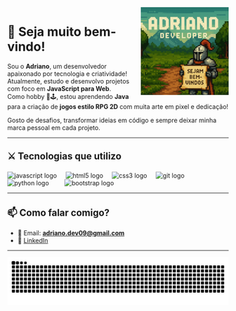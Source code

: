 <img align="right" height="200" src="https://github.com/He-Dark/He-Dark/blob/main/bemvindo.png?raw=true"  />



# 👋 Seja muito bem-vindo!

Sou o **Adriano**, um desenvolvedor apaixonado por tecnologia e criatividade!  
Atualmente, estudo e desenvolvo projetos com foco em **JavaScript para Web**.  
Como hobby 🎨🕹️, estou aprendendo **Java** para a criação de **jogos estilo RPG 2D** com muita arte em pixel e dedicação!

Gosto de desafios, transformar ideias em código e sempre deixar minha marca pessoal em cada projeto.  

---

<h2 align="left">⚔️ Tecnologias que utilizo</h2>

###

<div align="left">
  <img src="https://cdn.jsdelivr.net/gh/devicons/devicon/icons/javascript/javascript-original.svg" height="40"  width="40" alt="javascript logo"  />
  <img width="12" />
  <img src="https://cdn.jsdelivr.net/gh/devicons/devicon/icons/html5/html5-original.svg" height="40"  width="40" alt="html5 logo"  />
  <img width="12" />
  <img src="https://cdn.jsdelivr.net/gh/devicons/devicon/icons/css3/css3-original.svg" height="40"  width="40" alt="css3 logo"  />
  <img width="12" />
  <img src="https://cdn.jsdelivr.net/gh/devicons/devicon/icons/git/git-original.svg" height="40"  width="40" alt="git logo"  />
  <img width="12" />
  <img src="https://cdn.jsdelivr.net/gh/devicons/devicon/icons/python/python-original.svg" height="40"  width="40" alt="python logo"  />
  <img width="12" />
  
  <img width="12" />
  <img src="https://cdn.jsdelivr.net/gh/devicons/devicon/icons/bootstrap/bootstrap-original.svg" height="40" width="40" alt="bootstrap logo" />
  <img width="12" />

</div>

---

## 📫 Como falar comigo?

- 📧 Email: **adriano.dev09@gmail.com**  
- 💼 [LinkedIn](https://www.linkedin.com/in/adriano-gomes-a514b8323/)  


---

<div align="center">
  <img src="https://raw.githubusercontent.com/he-dark/he-dark/output/snake.svg" alt="Snake animation" />
</div>

###

